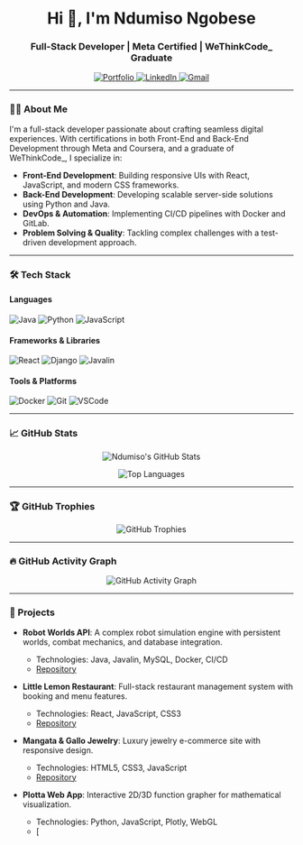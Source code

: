 <!-- GitHub Profile README for Ndumiso Ngobese -->

<!-- GitHub Profile README for Ndumiso Ngobese -->

<h1 align="center">Hi 👋, I'm Ndumiso Ngobese</h1>
<h3 align="center">Full-Stack Developer | Meta Certified | WeThinkCode_ Graduate</h3>

<p align="center">
  <a href="https://portfolio-web-page-three.vercel.app/" target="_blank">
    <img src="https://img.shields.io/badge/Portfolio-%23000000.svg?style=for-the-badge&logo=vercel&logoColor=white" alt="Portfolio" />
  </a>
  <a href="https://www.linkedin.com/in/ndumisongobese/" target="_blank">
    <img src="https://img.shields.io/badge/LinkedIn-%230077B5.svg?style=for-the-badge&logo=linkedin&logoColor=white" alt="LinkedIn" />
  </a>
  <a href="mailto:ndumisongobeseng@gmail.com" target="_blank">
    <img src="https://img.shields.io/badge/Gmail-%23D14836.svg?style=for-the-badge&logo=gmail&logoColor=white" alt="Gmail" />
  </a>
</p>

---

### 🧑‍💻 About Me

I'm a full-stack developer passionate about crafting seamless digital experiences. With certifications in both Front-End and Back-End Development through Meta and Coursera, and a graduate of WeThinkCode_, I specialize in:

- **Front-End Development**: Building responsive UIs with React, JavaScript, and modern CSS frameworks.
- **Back-End Development**: Developing scalable server-side solutions using Python and Java.
- **DevOps & Automation**: Implementing CI/CD pipelines with Docker and GitLab.
- **Problem Solving & Quality**: Tackling complex challenges with a test-driven development approach.

---

### 🛠️ Tech Stack

#### Languages

<p align="left">
  <img src="https://img.shields.io/badge/Java-%23ED8B00.svg?style=for-the-badge&logo=java&logoColor=white" alt="Java" />
  <img src="https://img.shields.io/badge/Python-%233776AB.svg?style=for-the-badge&logo=python&logoColor=white" alt="Python" />
  <img src="https://img.shields.io/badge/JavaScript-%23F7DF1E.svg?style=for-the-badge&logo=javascript&logoColor=black" alt="JavaScript" />
</p>

#### Frameworks & Libraries

<p align="left">
  <img src="https://img.shields.io/badge/React-%2361DAFB.svg?style=for-the-badge&logo=react&logoColor=black" alt="React" />
  <img src="https://img.shields.io/badge/Django-%23092E20.svg?style=for-the-badge&logo=django&logoColor=white" alt="Django" />
  <img src="https://img.shields.io/badge/Javalin-%23000000.svg?style=for-the-badge&logo=java&logoColor=white" alt="Javalin" />
</p>

#### Tools & Platforms

<p align="left">
  <img src="https://img.shields.io/badge/Docker-%232496ED.svg?style=for-the-badge&logo=docker&logoColor=white" alt="Docker" />
  <img src="https://img.shields.io/badge/Git-%23F05032.svg?style=for-the-badge&logo=git&logoColor=white" alt="Git" />
  <img src="https://img.shields.io/badge/VSCode-%23007ACC.svg?style=for-the-badge&logo=visual-studio-code&logoColor=white" alt="VSCode" />
</p>

---

### 📈 GitHub Stats

<p align="center">
  <img src="https://github-readme-stats.vercel.app/api?username=ndumisodev&show_icons=true&theme=radical" alt="Ndumiso's GitHub Stats" />
</p>

<p align="center">
  <img src="https://github-readme-stats.vercel.app/api/top-langs/?username=ndumisodev&layout=compact&theme=radical" alt="Top Languages" />
</p>

---

### 🏆 GitHub Trophies

<p align="center">
  <img src="https://github-profile-trophy.vercel.app/?username=ndumisodev&theme=radical" alt="GitHub Trophies" />
</p>

---

### 🔥 GitHub Activity Graph

<p align="center">
  <img src="https://github-readme-activity-graph.vercel.app/graph?username=ndumisodev&theme=radical" alt="GitHub Activity Graph" />
</p>

---

### 🚀 Projects

- **Robot Worlds API**: A complex robot simulation engine with persistent worlds, combat mechanics, and database integration.
  - Technologies: Java, Javalin, MySQL, Docker, CI/CD
  - [Repository](https://github.com/ndumisodev/robot-worlds-api)

- **Little Lemon Restaurant**: Full-stack restaurant management system with booking and menu features.
  - Technologies: React, JavaScript, CSS3
  - [Repository](https://github.com/ndumisodev/little-lemon-restaurant)

- **Mangata & Gallo Jewelry**: Luxury jewelry e-commerce site with responsive design.
  - Technologies: HTML5, CSS3, JavaScript
  - [Repository](https://github.com/ndumisodev/mangata-gallo)

- **Plotta Web App**: Interactive 2D/3D function grapher for mathematical visualization.
  - Technologies: Python, JavaScript, Plotly, WebGL
  - [
